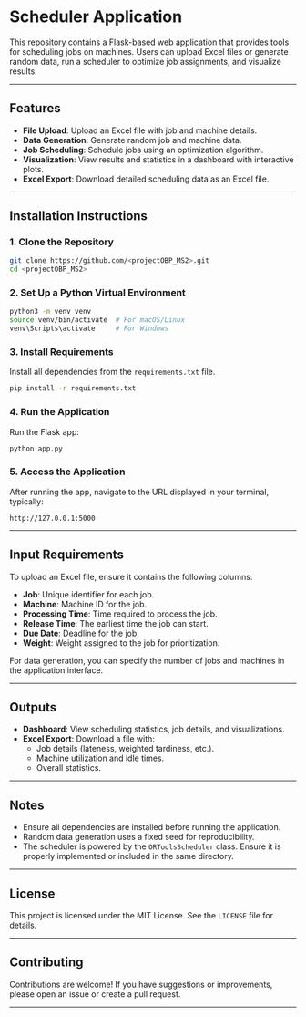 # Scheduler Application

This repository contains a Flask-based web application that provides tools for scheduling jobs on machines. Users can upload Excel files or generate random data, run a scheduler to optimize job assignments, and visualize results.

---

## Features
- **File Upload**: Upload an Excel file with job and machine details.
- **Data Generation**: Generate random job and machine data.
- **Job Scheduling**: Schedule jobs using an optimization algorithm.
- **Visualization**: View results and statistics in a dashboard with interactive plots.
- **Excel Export**: Download detailed scheduling data as an Excel file.

---

## Installation Instructions

### 1. Clone the Repository
```bash
git clone https://github.com/<projectOBP_MS2>.git
cd <projectOBP_MS2>
```

### 2. Set Up a Python Virtual Environment
```bash
python3 -m venv venv
source venv/bin/activate  # For macOS/Linux
venv\Scripts\activate     # For Windows
```

### 3. Install Requirements
Install all dependencies from the `requirements.txt` file.
```bash
pip install -r requirements.txt
```

### 4. Run the Application
Run the Flask app:
```bash
python app.py
```

### 5. Access the Application
After running the app, navigate to the URL displayed in your terminal, typically:
```
http://127.0.0.1:5000
```

---

## Input Requirements
To upload an Excel file, ensure it contains the following columns:
- **Job**: Unique identifier for each job.
- **Machine**: Machine ID for the job.
- **Processing Time**: Time required to process the job.
- **Release Time**: The earliest time the job can start.
- **Due Date**: Deadline for the job.
- **Weight**: Weight assigned to the job for prioritization.

For data generation, you can specify the number of jobs and machines in the application interface.

---

## Outputs
- **Dashboard**: View scheduling statistics, job details, and visualizations.
- **Excel Export**: Download a file with:
  - Job details (lateness, weighted tardiness, etc.).
  - Machine utilization and idle times.
  - Overall statistics.

---

## Notes
- Ensure all dependencies are installed before running the application.
- Random data generation uses a fixed seed for reproducibility.
- The scheduler is powered by the `ORToolsScheduler` class. Ensure it is properly implemented or included in the same directory.

---

## License
This project is licensed under the MIT License. See the `LICENSE` file for details.

---

## Contributing
Contributions are welcome! If you have suggestions or improvements, please open an issue or create a pull request.

---

